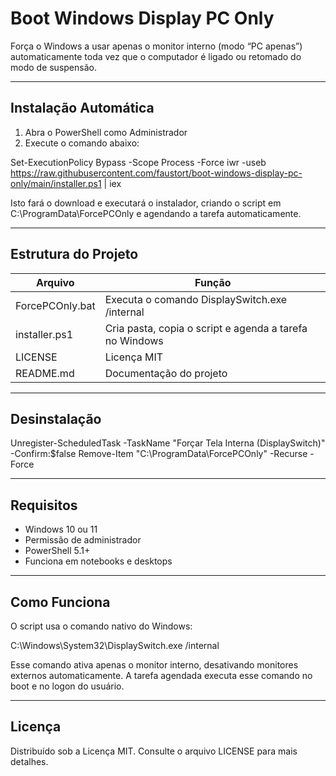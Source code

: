 # Boot Windows Display PC Only

Força o Windows a usar apenas o monitor interno (modo “PC apenas”) automaticamente toda vez que o computador é ligado ou retomado do modo de suspensão.

---

## Instalação Automática

1. Abra o PowerShell como Administrador
2. Execute o comando abaixo:

Set-ExecutionPolicy Bypass -Scope Process -Force
iwr -useb https://raw.githubusercontent.com/faustort/boot-windows-display-pc-only/main/installer.ps1 | iex

Isto fará o download e executará o instalador, criando o script em C:\\ProgramData\\ForcePCOnly e agendando a tarefa automaticamente.

---

## Estrutura do Projeto

Arquivo          | Função
-----------------|--------------------------------------------------------------
ForcePCOnly.bat  | Executa o comando DisplaySwitch.exe /internal
installer.ps1    | Cria pasta, copia o script e agenda a tarefa no Windows
LICENSE          | Licença MIT
README.md        | Documentação do projeto

---

## Desinstalação

Unregister-ScheduledTask -TaskName "Forçar Tela Interna (DisplaySwitch)" -Confirm:$false
Remove-Item "C:\\ProgramData\\ForcePCOnly" -Recurse -Force

---

## Requisitos

- Windows 10 ou 11
- Permissão de administrador
- PowerShell 5.1+
- Funciona em notebooks e desktops

---

## Como Funciona

O script usa o comando nativo do Windows:

C:\\Windows\\System32\\DisplaySwitch.exe /internal

Esse comando ativa apenas o monitor interno, desativando monitores externos automaticamente.
A tarefa agendada executa esse comando no boot e no logon do usuário.

---

## Licença

Distribuído sob a Licença MIT. Consulte o arquivo LICENSE para mais detalhes.
 